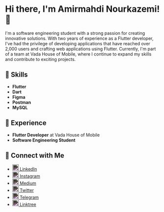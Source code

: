 # Hi there, I'm Amirmahdi Nourkazemi! 👋

I'm a software engineering student with a strong passion for creating innovative solutions. With two years of experience as a Flutter developer, I've had the privilege of developing applications that have reached over 2,000 users and crafting web applications using Flutter. Currently, I'm part of a team at Vada House of Mobile, where I continue to expand my skills and contribute to exciting projects.

## 🚀 Skills
- **Flutter**
- **Dart**
- **Figma**
- **Postman**
- **MySQL**

## 💼 Experience
- **Flutter Developer** at Vada House of Mobile
- **Software Engineering Student**

## 🔗 Connect with Me
- [<img src="https://simpleicons.org/icons/linkedin.svg" width="20" height="20" style="filter: invert(80%);"/> LinkedIn](https://www.linkedin.com/in/amirmahdi-nourkazemi-04613023a/)
- [<img src="https://simpleicons.org/icons/instagram.svg" width="20" height="20" style="filter: invert(80%);"/> Instagram](https://www.instagram.com/amirfluts/?igshid=OGQ5ZDc2ODk2ZA%3D%3D)
- [<img src="https://simpleicons.org/icons/medium.svg" width="20" height="20" style="filter: invert(80%);"/> Medium](https://medium.com/@nourkazemi80)
- [<img src="https://simpleicons.org/icons/twitter.svg" width="20" height="20" style="filter: invert(80%);"/> Twitter](https://twitter.com/amirfluts?t=b-GOuaf3mJibNbAFHY_mEA&s=09)
- [<img src="https://simpleicons.org/icons/telegram.svg" width="20" height="20" style="filter: invert(80%);"/> Telegram](https://t.me/Amnk80)
- [<img src="https://simpleicons.org/icons/linktree.svg" width="20" height="20" style="filter: invert(80%);"/> Linktree](https://linktr.ee/Amirmahdi_Nourkazemi)
